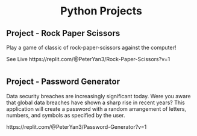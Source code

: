 <h1 align="center" id="title">Python Projects</h1>

<h2>Project - Rock Paper Scissors </h2>

<p id="description">Play a game of classic of rock-paper-scissors against the computer!
</p>
<p>See Live https://replit.com/@PeterYan3/Rock-Paper-Scissors?v=1 
</p>
<h1></h1>
<h2>Project - Password Generator  </h2>

<p id="description">Data security breaches are increasingly significant today. Were you aware that global data breaches have shown a sharp rise in recent years? This application will create a password with a random arrangement of letters, numbers, and symbols as specified by the user.

</p>
https://replit.com/@PeterYan3/Password-Generator?v=1
</p>

<h1></h1>

